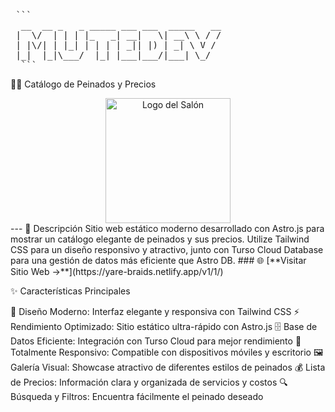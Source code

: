 <pre lang="markdown"> ```  
  __  __ _   _ _____ ___ ___  _____   __
 |  \/  | | | |_   _| __|   \| __\ \ / /
 | |\/| | |_| | | | | _|| |) | _| \ V / 
 |_|  |_|\___/  |_| |___|___/|___| \_/  
  ``` </pre>
 
💇‍♀️ Catálogo de Peinados y Precios
<div align="center">
<img src="./public/logo.jpg" alt="Logo del Salón" width="200" height="200">
</div>
---
📖 Descripción
Sitio web estático moderno desarrollado con Astro.js para mostrar un catálogo elegante de peinados y sus precios. 
Utilize Tailwind CSS para un diseño responsivo y atractivo, junto con Turso Cloud Database para una gestión de datos más eficiente que Astro DB.
### 🌐 [**Visitar Sitio Web →**](https://yare-braids.netlify.app/v1/1/)

✨ Características Principales

🎨 Diseño Moderno: Interfaz elegante y responsiva con Tailwind CSS
⚡ Rendimiento Optimizado: Sitio estático ultra-rápido con Astro.js
🗄️ Base de Datos Eficiente: Integración con Turso Cloud para mejor rendimiento
📱 Totalmente Responsivo: Compatible con dispositivos móviles y escritorio
🖼️ Galería Visual: Showcase atractivo de diferentes estilos de peinados
💰 Lista de Precios: Información clara y organizada de servicios y costos
🔍 Búsqueda y Filtros: Encuentra fácilmente el peinado deseado
